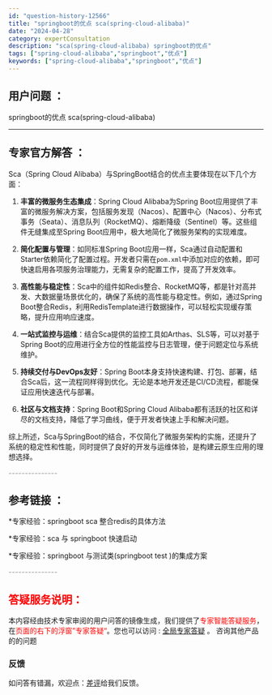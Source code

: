 ```yaml
---
id: "question-history-12566"
title: "springboot的优点 sca(spring-cloud-alibaba)"
date: "2024-04-28"
category: expertConsultation
description: "sca(spring-cloud-alibaba) springboot的优点"
tags: ["spring-cloud-alibaba","springboot","优点"]
keywords: ["spring-cloud-alibaba","springboot","优点"]
---
```


## 用户问题 ： 
 springboot的优点 sca(spring-cloud-alibaba) 

---------------
## 专家官方解答 ：

Sca（Spring Cloud Alibaba）与SpringBoot结合的优点主要体现在以下几个方面：

1. **丰富的微服务生态集成**：Spring Cloud Alibaba为Spring Boot应用提供了丰富的微服务解决方案，包括服务发现（Nacos）、配置中心（Nacos）、分布式事务（Seata）、消息队列（RocketMQ）、熔断降级（Sentinel）等。这些组件无缝集成至Spring Boot应用中，极大地简化了微服务架构的实现难度。

2. **简化配置与管理**：如同标准Spring Boot应用一样，Sca通过自动配置和Starter依赖简化了配置过程。开发者只需在`pom.xml`中添加对应的依赖，即可快速启用各项服务治理能力，无需复杂的配置工作，提高了开发效率。

3. **高性能与稳定性**：Sca中的组件如Redis整合、RocketMQ等，都是针对高并发、大数据量场景优化的，确保了系统的高性能与稳定性。例如，通过Spring Boot整合Redis，利用RedisTemplate进行数据操作，可以轻松实现缓存策略，提升应用响应速度。

4. **一站式监控与运维**：结合Sca提供的监控工具如Arthas、SLS等，可以对基于Spring Boot的应用进行全方位的性能监控与日志管理，便于问题定位与系统维护。

5. **持续交付与DevOps友好**：Spring Boot本身支持快速构建、打包、部署，结合Sca后，这一流程同样得到优化。无论是本地开发还是CI/CD流程，都能保证应用快速迭代与部署。

6. **社区与文档支持**：Spring Boot和Spring Cloud Alibaba都有活跃的社区和详尽的文档支持，降低了学习曲线，便于开发者快速上手和解决问题。

综上所述，Sca与SpringBoot的结合，不仅简化了微服务架构的实施，还提升了系统的稳定性和性能，同时提供了良好的开发与运维体验，是构建云原生应用的理想选择。


<font color="#949494">---------------</font> 


## 参考链接 ：

*专家经验：springboot sca 整合redis的具体方法 
 
 *专家经验：sca 与 springboot 快速启动 
 
 *专家经验：springboot 与测试类(springboot test )的集成方案 


 <font color="#949494">---------------</font> 
 


## <font color="#FF0000">答疑服务说明：</font> 

本内容经由技术专家审阅的用户问答的镜像生成，我们提供了<font color="#FF0000">专家智能答疑服务</font>，在<font color="#FF0000">页面的右下的浮窗”专家答疑“</font>。您也可以访问 : [全局专家答疑](https://opensource.alibaba.com/chatBot) 。 咨询其他产品的的问题

### 反馈
如问答有错漏，欢迎点：[差评](https://ai.nacos.io/user/feedbackByEnhancerGradePOJOID?enhancerGradePOJOId=12659)给我们反馈。

